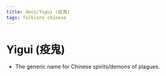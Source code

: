 ```yaml
---
title: docs/Yigui (疫鬼)
tags: folklore chinese
---
```


# Yigui (疫鬼)
- The generic name for Chinese spirits/demons of plagues.